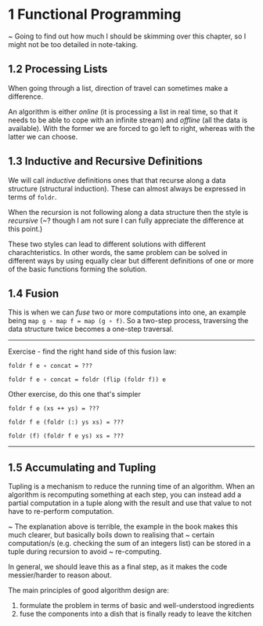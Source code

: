 # 1 Functional Programming

~ Going to find out how much I should be skimming over this chapter, so I might not be too detailed in note-taking.

## 1.2 Processing Lists

When going through a list, direction of travel can sometimes make a difference.

An algorithm is either *online* (it is processing a list in real time, so that it needs to be able to cope with an infinite stream) and *offline*
(all the data is available). With the former we are forced to go left to right, whereas with the latter we can choose.

## 1.3 Inductive and Recursive Definitions

We will call *inductive* definitions ones that that recurse along a data structure (structural induction). These can almost always
be expressed in terms of `foldr`.

When the recursion is not following along a data structure then the style is *recursive*
(~? though I am not sure I can fully appreciate the difference at this point.)

These two styles can lead to different solutions with different charachteristics. In other words, the same problem can be
solved in different ways by using equally clear but different definitions of one or more of the basic functions
forming the solution.

## 1.4 Fusion

This is when we can *fuse* two or more computations into one, an example being `map g ∘ map f = map (g ∘ f)`.
So a two-step process, traversing the data structure twice becomes a one-step traversal.

---
Exercise - find the right hand side of this fusion law:

`foldr f e ∘ concat = ???`

`foldr f e ∘ concat = foldr (flip (foldr f)) e`


Other exercise, do this one that's simpler

`foldr f e (xs ++ ys) = ???`

`foldr f e (foldr (:) ys xs) = ???`

`foldr (f) (foldr f e ys) xs = ???`

---

## 1.5 Accumulating and Tupling

Tupling is a mechanism to reduce the running time of an algorithm. When an algorithm is recomputing something at each step,
you can instead add a partial computation in a tuple along with the result and use that value to not have to re-perform computation.

~ The explanation above is terrible, the example in the book makes this much clearer, but basically boils down to realising that
~ certain computation/s (e.g. checking the sum of an integers list) can be stored in a tuple during recursion to avoid
~ re-computing.

In general, we should leave this as a final step, as it makes the code messier/harder to reason about.

The main principles of good algorithm design are:

1. formulate the problem in terms of basic and well-understood ingredients
2. fuse the components into a dish that is finally ready to leave the kitchen

